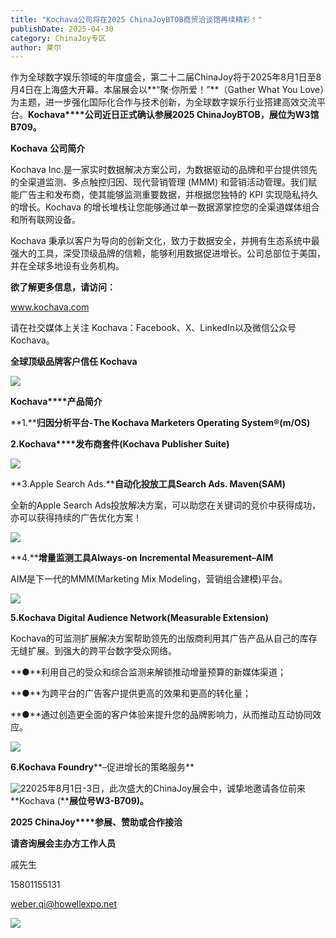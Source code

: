 ```yaml
---
title: "Kochava公司将在2025 ChinaJoyBTOB商贸洽谈馆再续精彩！"
publishDate: 2025-04-30
category: ChinaJoy专区
author: 莱尔
---
```


作为全球数字娱乐领域的年度盛会，第二十二届ChinaJoy将于2025年8月1日至8月4日在上海盛大开幕。本届展会以**“聚·你所爱！”**（Gather What You Love）为主题，进一步强化国际化合作与技术创新，为全球数字娱乐行业搭建高效交流平台。**Kochava****公司近日正式确认参展2025 ChinaJoyBTOB，展位为W3馆B709。**

**Kochava** **公司简介**

Kochava Inc.是一家实时数据解决方案公司，为数据驱动的品牌和平台提供领先的全渠道监测、多点触控归因、现代营销管理 (MMM) 和营销活动管理。我们赋能广告主和发布商，使其能够监测重要数据，并根据您独特的 KPI 实现隐私持久的增长。Kochava 的增长堆栈让您能够通过单一数据源掌控您的全渠道媒体组合和所有联网设备。

Kochava 秉承以客户为导向的创新文化，致力于数据安全，并拥有生态系统中最强大的工具，深受顶级品牌的信赖，能够利用数据促进增长。公司总部位于美国，并在全球多地设有业务机构。

**欲了解更多信息，请访问：**

www.kochava.com

请在社交媒体上关注 Kochava：Facebook、X、LinkedIn以及微信公众号Kochava。

**全球顶级品牌客户信任 Kochava**

![](https://ec-net-1251389766.cos.ap-shanghai.myqcloud.com/wp-content/uploads/2025/04/20250430230524539.jpeg)

**Kochava****产品简介**

**1.****归因分析平台-The Kochava Marketers Operating System®(m/OS)**

**2.Kochava****发布商套件(Kochava Publisher Suite)**

![](https://ec-net-1251389766.cos.ap-shanghai.myqcloud.com/wp-content/uploads/2025/04/20250430230526394.jpeg)

**3.Apple Search Ads.****自动化投放工具Search Ads. Maven(SAM)**

全新的Apple Search Ads投放解决方案，可以助您在关键词的竞价中获得成功，亦可以获得持续的广告优化方案！

![](https://ec-net-1251389766.cos.ap-shanghai.myqcloud.com/wp-content/uploads/2025/04/20250430230523677.jpeg)

**4.****增量监测工具Always-on Incremental Measurement–AIM**

AIM是下一代的MMM(Marketing Mix Modeling，营销组合建模)平台。

![](https://ec-net-1251389766.cos.ap-shanghai.myqcloud.com/wp-content/uploads/2025/04/20250430230526319.jpeg)

**5.Kochava Digital Audience Network(Measurable Extension)**

Kochava的可监测扩展解决方案帮助领先的出版商利用其广告产品从自己的库存无缝扩展。到强大的跨平台数字受众网络。

**●**利用自己的受众和综合监测来解锁推动增量预算的新媒体渠道；

**●**为跨平台的广告客户提供更高的效果和更高的转化量；

**●**通过创造更全面的客户体验来提升您的品牌影响力，从而推动互动协同效应。

![](https://ec-net-1251389766.cos.ap-shanghai.myqcloud.com/wp-content/uploads/2025/04/20250430230528522.jpeg)

**6.Kochava Foundry****–促进增长的策略服务**

![2](blob:https://www.easecation.net/c6f91899-39da-4b7b-bb16-7d44bb604d24)2025年8月1日-3日，此次盛大的ChinaJoy展会中，诚挚地邀请各位前来**Kochava (****展位号W3-B709)。**  

**2025 ChinaJoy****参展、赞助或合作接洽**

**请咨询展会主办方工作人员**

戚先生

15801155131

weber.qi@howellexpo.net  
  

![](https://ec-net-1251389766.cos.ap-shanghai.myqcloud.com/wp-content/uploads/2025/04/20250430230527525.jpg)
